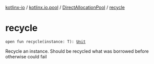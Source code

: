 [kotlinx-io](../../index.md) / [kotlinx.io.pool](../index.md) / [DirectAllocationPool](index.md) / [recycle](./recycle.md)

# recycle

`open fun recycle(instance: T): `[`Unit`](https://kotlinlang.org/api/latest/jvm/stdlib/kotlin/-unit/index.html)

Recycle an instance. Should be recycled what was borrowed before otherwise could fail

